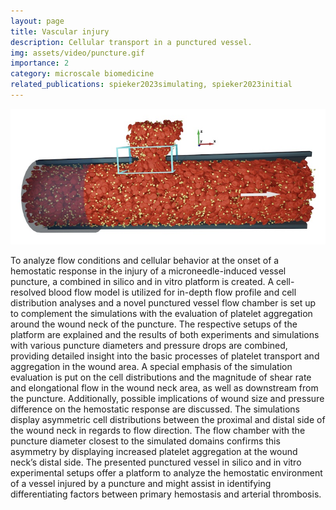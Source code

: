 ```yaml
---
layout: page
title: Vascular injury
description: Cellular transport in a punctured vessel.
img: assets/video/puncture.gif
importance: 2
category: microscale biomedicine
related_publications: spieker2023simulating, spieker2023initial
---
```


![Punctured vessel.](/assets/img/projects/puncture.jpg)

To analyze flow conditions and cellular behavior at the onset of a hemostatic response in the injury of a microneedle-induced vessel puncture, a combined in silico and in vitro platform is created. A cell-resolved blood flow model is utilized for in-depth flow profile and cell distribution analyses and a novel punctured vessel flow chamber is set up to complement the simulations with the evaluation of platelet aggregation around the wound neck of the puncture. The respective setups of the platform are explained and the results of both experiments and simulations with various puncture diameters and pressure drops are combined, providing detailed insight into the basic processes of platelet transport and aggregation in the wound area. A special emphasis of the simulation evaluation is put on the cell distributions and the magnitude of shear rate and elongational flow in the wound neck area, as well as downstream from the puncture. Additionally, possible implications of wound size and pressure difference on the hemostatic response are discussed. The simulations display asymmetric cell distributions between the proximal and distal side of the wound neck in regards to flow direction. The flow chamber with the puncture diameter closest to the simulated domains confirms this asymmetry by displaying increased platelet aggregation at the wound neck’s distal side. The presented punctured vessel in silico and in vitro experimental setups offer a platform to analyze the hemostatic environment of a vessel injured by a puncture and might assist in identifying differentiating factors between primary hemostasis and arterial thrombosis.